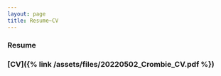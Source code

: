 ```yaml
---
layout: page
title: Resume~CV
---
```


### Resume

### [CV]({% link /assets/files/20220502_Crombie_CV.pdf %})